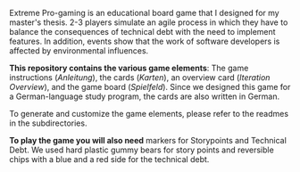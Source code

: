 Extreme Pro-gaming is an educational board game that I designed for my master's thesis. 2-3 players simulate an agile process in which they have to balance the consequences of technical debt with the need to implement features. In addition, events show that the work of software developers is affected by environmental influences.

**This repository contains the various game elements**: The game instructions (*Anleitung*), the cards (*Karten*), an overview card (*Iteration Overview*), and the game board (*Spielfeld*). Since we designed this game for a German-language study program, the cards are also written in German.

To generate and customize the game elements, please refer to the readmes in the subdirectories.

**To play the game you will also need** markers for Storypoints and Technical Debt. We used hard plastic gummy bears for story points and reversible chips with a blue and a red side for the technical debt.